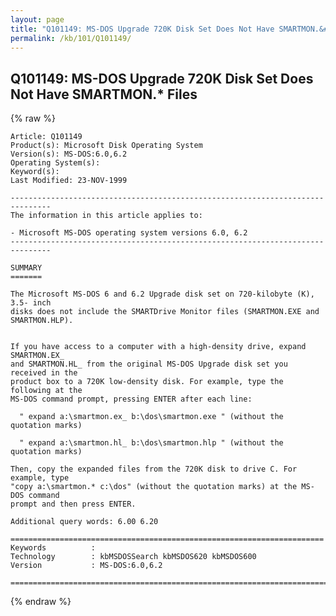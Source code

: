 ```yaml
---
layout: page
title: "Q101149: MS-DOS Upgrade 720K Disk Set Does Not Have SMARTMON.&#42; Files"
permalink: /kb/101/Q101149/
---
```


## Q101149: MS-DOS Upgrade 720K Disk Set Does Not Have SMARTMON.&#42; Files

{% raw %}

	Article: Q101149
	Product(s): Microsoft Disk Operating System
	Version(s): MS-DOS:6.0,6.2
	Operating System(s): 
	Keyword(s): 
	Last Modified: 23-NOV-1999
	
	-------------------------------------------------------------------------------
	The information in this article applies to:
	
	- Microsoft MS-DOS operating system versions 6.0, 6.2 
	-------------------------------------------------------------------------------
	
	SUMMARY
	=======
	
	The Microsoft MS-DOS 6 and 6.2 Upgrade disk set on 720-kilobyte (K), 3.5- inch
	disks does not include the SMARTDrive Monitor files (SMARTMON.EXE and
	SMARTMON.HLP).
	
	
	If you have access to a computer with a high-density drive, expand SMARTMON.EX_
	and SMARTMON.HL_ from the original MS-DOS Upgrade disk set you received in the
	product box to a 720K low-density disk. For example, type the following at the
	MS-DOS command prompt, pressing ENTER after each line:
	
	  " expand a:\smartmon.ex_ b:\dos\smartmon.exe " (without the quotation marks)
	
	  " expand a:\smartmon.hl_ b:\dos\smartmon.hlp " (without the quotation marks)
	
	Then, copy the expanded files from the 720K disk to drive C. For example, type
	"copy a:\smartmon.* c:\dos" (without the quotation marks) at the MS-DOS command
	prompt and then press ENTER.
	
	Additional query words: 6.00 6.20
	
	======================================================================
	Keywords          :  
	Technology        : kbMSDOSSearch kbMSDOS620 kbMSDOS600
	Version           : MS-DOS:6.0,6.2
	
	=============================================================================
	

{% endraw %}
